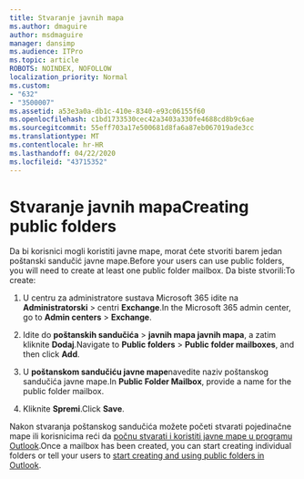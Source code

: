 ```yaml
---
title: Stvaranje javnih mapa
ms.author: dmaguire
author: msdmaguire
manager: dansimp
ms.audience: ITPro
ms.topic: article
ROBOTS: NOINDEX, NOFOLLOW
localization_priority: Normal
ms.custom:
- "632"
- "3500007"
ms.assetid: a53e3a0a-db1c-410e-8340-e93c06155f60
ms.openlocfilehash: c1bd1733530cec42a3403a330fe4688cd8b9c6ae
ms.sourcegitcommit: 55eff703a17e500681d8fa6a87eb067019ade3cc
ms.translationtype: MT
ms.contentlocale: hr-HR
ms.lasthandoff: 04/22/2020
ms.locfileid: "43715352"
---
```

# <a name="creating-public-folders"></a><span data-ttu-id="7943f-102">Stvaranje javnih mapa</span><span class="sxs-lookup"><span data-stu-id="7943f-102">Creating public folders</span></span>

<span data-ttu-id="7943f-103">Da bi korisnici mogli koristiti javne mape, morat ćete stvoriti barem jedan poštanski sandučić javne mape.</span><span class="sxs-lookup"><span data-stu-id="7943f-103">Before your users can use public folders, you will need to create at least one public folder mailbox.</span></span> <span data-ttu-id="7943f-104">Da biste stvorili:</span><span class="sxs-lookup"><span data-stu-id="7943f-104">To create:</span></span>
  
1. <span data-ttu-id="7943f-105">U centru za administratore sustava Microsoft 365 idite na **Administratorski** \> centri **Exchange**.</span><span class="sxs-lookup"><span data-stu-id="7943f-105">In the Microsoft 365 admin center, go to **Admin centers** \> **Exchange**.</span></span>

2. <span data-ttu-id="7943f-106">Idite do **poštanskih sandučića** \> **javnih mapa javnih mapa**, a zatim kliknite **Dodaj**.</span><span class="sxs-lookup"><span data-stu-id="7943f-106">Navigate to **Public folders** \> **Public folder mailboxes**, and then click **Add**.</span></span>

3. <span data-ttu-id="7943f-107">U **poštanskom sandučiću javne mape**navedite naziv poštanskog sandučića javne mape.</span><span class="sxs-lookup"><span data-stu-id="7943f-107">In **Public Folder Mailbox**, provide a name for the public folder mailbox.</span></span>

4. <span data-ttu-id="7943f-108">Kliknite **Spremi**.</span><span class="sxs-lookup"><span data-stu-id="7943f-108">Click **Save**.</span></span>

<span data-ttu-id="7943f-109">Nakon stvaranja poštanskog sandučića možete početi stvarati pojedinačne mape ili korisnicima reći da [počnu stvarati i koristiti javne mape u programu Outlook](https://support.office.com/article/Create-and-share-a-public-folder-in-Outlook-a2835011-d524-4a5c-a207-05c159bb2a97).</span><span class="sxs-lookup"><span data-stu-id="7943f-109">Once a mailbox has been created, you can start creating individual folders or tell your users to [start creating and using public folders in Outlook](https://support.office.com/article/Create-and-share-a-public-folder-in-Outlook-a2835011-d524-4a5c-a207-05c159bb2a97).</span></span>
  